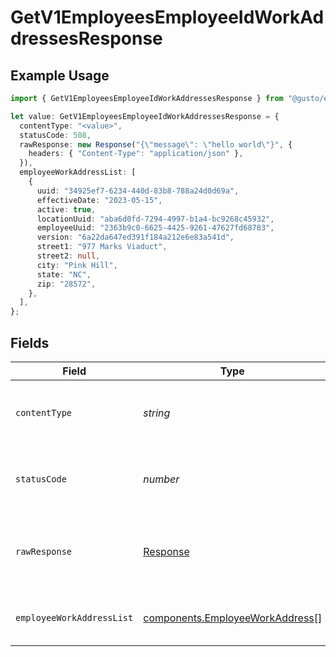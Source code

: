 # GetV1EmployeesEmployeeIdWorkAddressesResponse

## Example Usage

```typescript
import { GetV1EmployeesEmployeeIdWorkAddressesResponse } from "@gusto/embedded-api/models/operations/getv1employeesemployeeidworkaddresses.js";

let value: GetV1EmployeesEmployeeIdWorkAddressesResponse = {
  contentType: "<value>",
  statusCode: 508,
  rawResponse: new Response("{\"message\": \"hello world\"}", {
    headers: { "Content-Type": "application/json" },
  }),
  employeeWorkAddressList: [
    {
      uuid: "34925ef7-6234-440d-83b8-788a24d0d69a",
      effectiveDate: "2023-05-15",
      active: true,
      locationUuid: "aba6d0fd-7294-4997-b1a4-bc9268c45932",
      employeeUuid: "2363b9c0-6625-4425-9261-47627fd68783",
      version: "6a22da647ed391f184a212e6e83a541d",
      street1: "977 Marks Viaduct",
      street2: null,
      city: "Pink Hill",
      state: "NC",
      zip: "28572",
    },
  ],
};
```

## Fields

| Field                                                                              | Type                                                                               | Required                                                                           | Description                                                                        |
| ---------------------------------------------------------------------------------- | ---------------------------------------------------------------------------------- | ---------------------------------------------------------------------------------- | ---------------------------------------------------------------------------------- |
| `contentType`                                                                      | *string*                                                                           | :heavy_check_mark:                                                                 | HTTP response content type for this operation                                      |
| `statusCode`                                                                       | *number*                                                                           | :heavy_check_mark:                                                                 | HTTP response status code for this operation                                       |
| `rawResponse`                                                                      | [Response](https://developer.mozilla.org/en-US/docs/Web/API/Response)              | :heavy_check_mark:                                                                 | Raw HTTP response; suitable for custom response parsing                            |
| `employeeWorkAddressList`                                                          | [components.EmployeeWorkAddress](../../models/components/employeeworkaddress.md)[] | :heavy_minus_sign:                                                                 | List of employee work addresses                                                    |